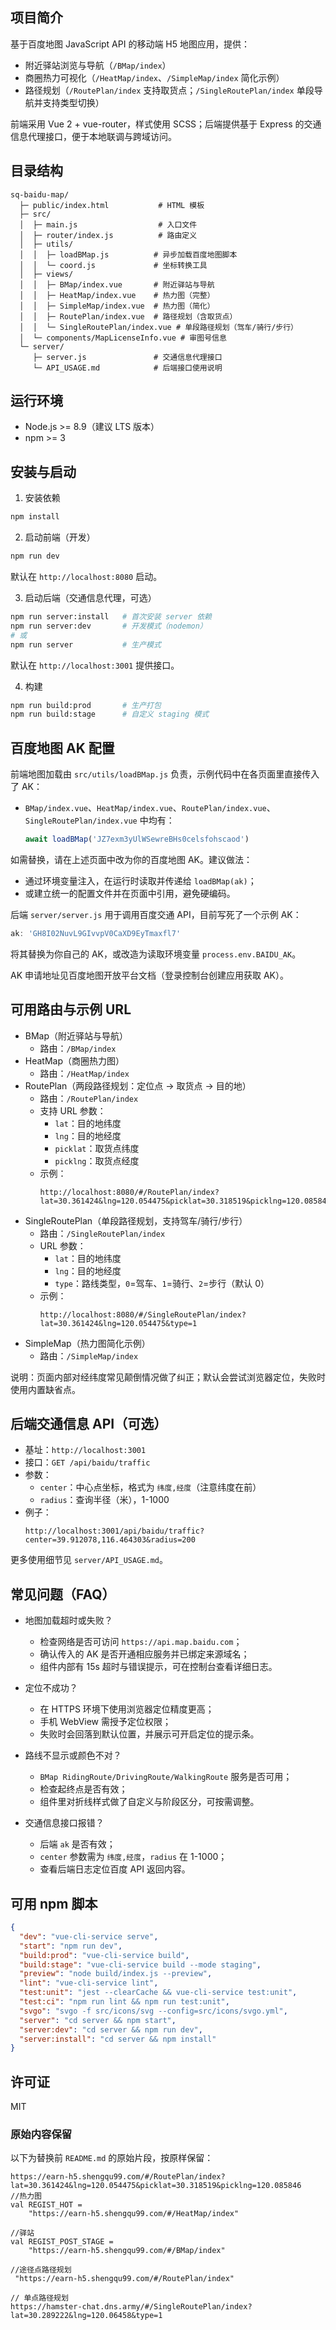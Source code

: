 ## 项目简介

基于百度地图 JavaScript API 的移动端 H5 地图应用，提供：
- 附近驿站浏览与导航（`/BMap/index`）
- 商圈热力可视化（`/HeatMap/index`、`/SimpleMap/index` 简化示例）
- 路径规划（`/RoutePlan/index` 支持取货点；`/SingleRoutePlan/index` 单段导航并支持类型切换）

前端采用 Vue 2 + vue-router，样式使用 SCSS；后端提供基于 Express 的交通信息代理接口，便于本地联调与跨域访问。

## 目录结构

```text
sq-baidu-map/
  ├─ public/index.html           # HTML 模板
  ├─ src/
  │  ├─ main.js                  # 入口文件
  │  ├─ router/index.js          # 路由定义
  │  ├─ utils/
  │  │  ├─ loadBMap.js          # 异步加载百度地图脚本
  │  │  └─ coord.js             # 坐标转换工具
  │  ├─ views/
  │  │  ├─ BMap/index.vue       # 附近驿站与导航
  │  │  ├─ HeatMap/index.vue    # 热力图（完整）
  │  │  ├─ SimpleMap/index.vue  # 热力图（简化）
  │  │  ├─ RoutePlan/index.vue  # 路径规划（含取货点）
  │  │  └─ SingleRoutePlan/index.vue # 单段路径规划（驾车/骑行/步行）
  │  └─ components/MapLicenseInfo.vue # 审图号信息
  └─ server/
     ├─ server.js               # 交通信息代理接口
     └─ API_USAGE.md            # 后端接口使用说明
```

## 运行环境

- Node.js >= 8.9（建议 LTS 版本）
- npm >= 3

## 安装与启动

1) 安装依赖

```bash
npm install
```

2) 启动前端（开发）

```bash
npm run dev
```

默认在 `http://localhost:8080` 启动。

3) 启动后端（交通信息代理，可选）

```bash
npm run server:install   # 首次安装 server 依赖
npm run server:dev       # 开发模式（nodemon）
# 或
npm run server           # 生产模式
```

默认在 `http://localhost:3001` 提供接口。

4) 构建

```bash
npm run build:prod       # 生产打包
npm run build:stage      # 自定义 staging 模式
```

## 百度地图 AK 配置

前端地图加载由 `src/utils/loadBMap.js` 负责，示例代码中在各页面里直接传入了 AK：

- `BMap/index.vue`、`HeatMap/index.vue`、`RoutePlan/index.vue`、`SingleRoutePlan/index.vue` 中均有：
  ```js
  await loadBMap('JZ7exm3yUlWSewreBHs0celsfohscaod')
  ```

如需替换，请在上述页面中改为你的百度地图 AK。建议做法：
- 通过环境变量注入，在运行时读取并传递给 `loadBMap(ak)`；
- 或建立统一的配置文件并在页面中引用，避免硬编码。

后端 `server/server.js` 用于调用百度交通 API，目前写死了一个示例 AK：

```js
ak: 'GH8I02NuvL9GIvvpV0CaXD9EyTmaxfl7'
```

将其替换为你自己的 AK，或改造为读取环境变量 `process.env.BAIDU_AK`。

AK 申请地址见百度地图开放平台文档（登录控制台创建应用获取 AK）。

## 可用路由与示例 URL

- BMap（附近驿站与导航）
  - 路由：`/BMap/index`
- HeatMap（商圈热力图）
  - 路由：`/HeatMap/index`
- RoutePlan（两段路径规划：定位点 -> 取货点 -> 目的地）
  - 路由：`/RoutePlan/index`
  - 支持 URL 参数：
    - `lat`：目的地纬度
    - `lng`：目的地经度
    - `picklat`：取货点纬度
    - `picklng`：取货点经度
  - 示例：
    ```
    http://localhost:8080/#/RoutePlan/index?lat=30.361424&lng=120.054475&picklat=30.318519&picklng=120.085846
    ```
- SingleRoutePlan（单段路径规划，支持驾车/骑行/步行）
  - 路由：`/SingleRoutePlan/index`
  - URL 参数：
    - `lat`：目的地纬度
    - `lng`：目的地经度
    - `type`：路线类型，`0`=驾车、`1`=骑行、`2`=步行（默认 0）
  - 示例：
    ```
    http://localhost:8080/#/SingleRoutePlan/index?lat=30.361424&lng=120.054475&type=1
    ```
- SimpleMap（热力图简化示例）
  - 路由：`/SimpleMap/index`

说明：页面内部对经纬度常见颠倒情况做了纠正；默认会尝试浏览器定位，失败时使用内置缺省点。

## 后端交通信息 API（可选）

- 基址：`http://localhost:3001`
- 接口：`GET /api/baidu/traffic`
- 参数：
  - `center`：中心点坐标，格式为 `纬度,经度`（注意纬度在前）
  - `radius`：查询半径（米），1-1000
- 例子：
  ```
  http://localhost:3001/api/baidu/traffic?center=39.912078,116.464303&radius=200
  ```

更多使用细节见 `server/API_USAGE.md`。

## 常见问题（FAQ）

- 地图加载超时或失败？
  - 检查网络是否可访问 `https://api.map.baidu.com`；
  - 确认传入的 AK 是否开通相应服务并已绑定来源域名；
  - 组件内部有 15s 超时与错误提示，可在控制台查看详细日志。

- 定位不成功？
  - 在 HTTPS 环境下使用浏览器定位精度更高；
  - 手机 WebView 需授予定位权限；
  - 失败时会回落到默认位置，并展示可开启定位的提示条。

- 路线不显示或颜色不对？
  - `BMap RidingRoute/DrivingRoute/WalkingRoute` 服务是否可用；
  - 检查起终点是否有效；
  - 组件里对折线样式做了自定义与阶段区分，可按需调整。

- 交通信息接口报错？
  - 后端 `ak` 是否有效；
  - `center` 参数需为 `纬度,经度`，`radius` 在 1-1000；
  - 查看后端日志定位百度 API 返回内容。

## 可用 npm 脚本

```json
{
  "dev": "vue-cli-service serve",
  "start": "npm run dev",
  "build:prod": "vue-cli-service build",
  "build:stage": "vue-cli-service build --mode staging",
  "preview": "node build/index.js --preview",
  "lint": "vue-cli-service lint",
  "test:unit": "jest --clearCache && vue-cli-service test:unit",
  "test:ci": "npm run lint && npm run test:unit",
  "svgo": "svgo -f src/icons/svg --config=src/icons/svgo.yml",
  "server": "cd server && npm start",
  "server:dev": "cd server && npm run dev",
  "server:install": "cd server && npm install"
}
```

## 许可证

MIT

### 原始内容保留

以下为替换前 `README.md` 的原始片段，按原样保留：

```
https://earn-h5.shengqu99.com/#/RoutePlan/index?lat=30.361424&lng=120.054475&picklat=30.318519&picklng=120.085846
//热力图
val REGIST_HOT =
    "https://earn-h5.shengqu99.com/#/HeatMap/index"

//驿站
val REGIST_POST_STAGE =
    "https://earn-h5.shengqu99.com/#/BMap/index"

//途径点路径规划
 "https://earn-h5.shengqu99.com/#/RoutePlan/index"

// 单点路径规划
https://hamster-chat.dns.army/#/SingleRoutePlan/index?lat=30.289222&lng=120.06458&type=1